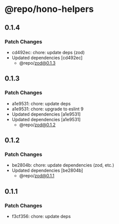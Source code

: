 # @repo/hono-helpers

## 0.1.4

### Patch Changes

- cd492ec: chore: update deps (zod)
- Updated dependencies [cd492ec]
  - @repo/zod@0.1.3

## 0.1.3

### Patch Changes

- a1e9531: chore: update deps
- a1e9531: chore: upgrade to eslint 9
- Updated dependencies [a1e9531]
- Updated dependencies [a1e9531]
  - @repo/zod@0.1.2

## 0.1.2

### Patch Changes

- be2804b: chore: update dependencies (zod, etc.)
- Updated dependencies [be2804b]
  - @repo/zod@0.1.1

## 0.1.1

### Patch Changes

- f3cf356: chore: update deps
